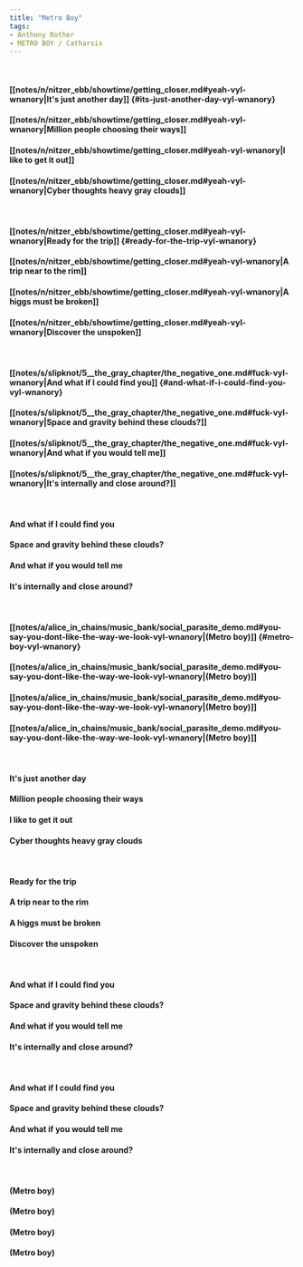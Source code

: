 ```yaml
---
title: "Metro Boy"
tags:
- Anthony Rother
- METRO BOY / Catharsis
---
```

&nbsp;
#### [[notes/n/nitzer_ebb/showtime/getting_closer.md#yeah-vyl-wnanory|It's just another day]] {#its-just-another-day-vyl-wnanory}
#### [[notes/n/nitzer_ebb/showtime/getting_closer.md#yeah-vyl-wnanory|Million people choosing their ways]]
#### [[notes/n/nitzer_ebb/showtime/getting_closer.md#yeah-vyl-wnanory|I like to get it out]]
#### [[notes/n/nitzer_ebb/showtime/getting_closer.md#yeah-vyl-wnanory|Cyber thoughts   heavy gray clouds]]
&nbsp;
#### [[notes/n/nitzer_ebb/showtime/getting_closer.md#yeah-vyl-wnanory|Ready for the trip]] {#ready-for-the-trip-vyl-wnanory}
#### [[notes/n/nitzer_ebb/showtime/getting_closer.md#yeah-vyl-wnanory|A trip   near to the rim]]
#### [[notes/n/nitzer_ebb/showtime/getting_closer.md#yeah-vyl-wnanory|A higgs must be broken]]
#### [[notes/n/nitzer_ebb/showtime/getting_closer.md#yeah-vyl-wnanory|Discover the unspoken]]
&nbsp;
#### [[notes/s/slipknot/5__the_gray_chapter/the_negative_one.md#fuck-vyl-wnanory|And what if I could find you]] {#and-what-if-i-could-find-you-vyl-wnanory}
#### [[notes/s/slipknot/5__the_gray_chapter/the_negative_one.md#fuck-vyl-wnanory|Space and gravity behind these clouds?]]
#### [[notes/s/slipknot/5__the_gray_chapter/the_negative_one.md#fuck-vyl-wnanory|And what if you would tell me]]
#### [[notes/s/slipknot/5__the_gray_chapter/the_negative_one.md#fuck-vyl-wnanory|It's internally and close around?]]
&nbsp;
#### And what if I could find you
#### Space and gravity behind these clouds?
#### And what if you would tell me
#### It's internally and close around?
&nbsp;
#### [[notes/a/alice_in_chains/music_bank/social_parasite_demo.md#you-say-you-dont-like-the-way-we-look-vyl-wnanory|(Metro boy)]] {#metro-boy-vyl-wnanory}
#### [[notes/a/alice_in_chains/music_bank/social_parasite_demo.md#you-say-you-dont-like-the-way-we-look-vyl-wnanory|(Metro boy)]]
#### [[notes/a/alice_in_chains/music_bank/social_parasite_demo.md#you-say-you-dont-like-the-way-we-look-vyl-wnanory|(Metro boy)]]
#### [[notes/a/alice_in_chains/music_bank/social_parasite_demo.md#you-say-you-dont-like-the-way-we-look-vyl-wnanory|(Metro boy)]]
&nbsp;
#### It's just another day
#### Million people choosing their ways
#### I like to get it out
#### Cyber thoughts   heavy gray clouds
&nbsp;
#### Ready for the trip
#### A trip   near to the rim
#### A higgs must be broken
#### Discover the unspoken
&nbsp;
#### And what if I could find you
#### Space and gravity behind these clouds?
#### And what if you would tell me
#### It's internally and close around?
&nbsp;
#### And what if I could find you
#### Space and gravity behind these clouds?
#### And what if you would tell me
#### It's internally and close around?
&nbsp;
#### (Metro boy)
#### (Metro boy)
#### (Metro boy)
#### (Metro boy)
